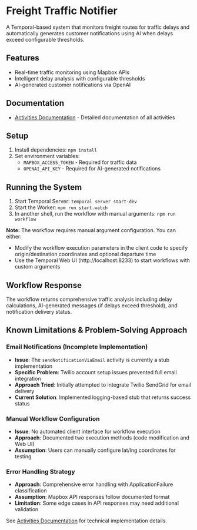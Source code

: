 # Freight Traffic Notifier

A Temporal-based system that monitors freight routes for traffic delays and automatically generates customer notifications using AI when delays exceed configurable thresholds.

## Features

- Real-time traffic monitoring using Mapbox APIs
- Intelligent delay analysis with configurable thresholds
- AI-generated customer notifications via OpenAI

## Documentation

- [Activities Documentation](./src/activities/README.md) - Detailed documentation of all activities

## Setup

1. Install dependencies: `npm install`
2. Set environment variables:
   - `MAPBOX_ACCESS_TOKEN` - Required for traffic data
   - `OPENAI_API_KEY` - Required for AI-generated notifications

## Running the System

1. Start Temporal Server: `temporal server start-dev`
2. Start the Worker: `npm run start.watch`
3. In another shell, run the workflow with manual arguments: `npm run workflow`

**Note:** The workflow requires manual argument configuration. You can either:

- Modify the workflow execution parameters in the client code to specify origin/destination coordinates and optional departure time
- Use the Temporal Web UI (http://localhost:8233) to start workflows with custom arguments

## Workflow Response

The workflow returns comprehensive traffic analysis including delay calculations, AI-generated messages (if delays exceed threshold), and notification delivery status.

## Known Limitations & Problem-Solving Approach

### Email Notifications (Incomplete Implementation)

- **Issue**: The `sendNotificationViaEmail` activity is currently a stub implementation
- **Specific Problem**: Twilio account setup issues prevented full email integration
- **Approach Tried**: Initially attempted to integrate Twilio SendGrid for email delivery
- **Current Solution**: Implemented logging-based stub that returns success status

### Manual Workflow Configuration

- **Issue**: No automated client interface for workflow execution
- **Approach**: Documented two execution methods (code modification and Web UI)
- **Assumption**: Users can manually configure lat/lng coordinates for testing

### Error Handling Strategy

- **Approach**: Comprehensive error handling with ApplicationFailure classification
- **Assumption**: Mapbox API responses follow documented format
- **Limitation**: Some edge cases in API responses may need additional validation

See [Activities Documentation](./src/activities/README.md) for technical implementation details.
